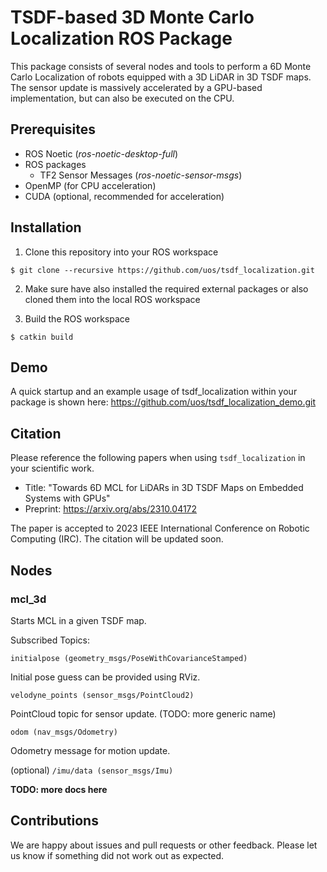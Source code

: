 # TSDF-based 3D Monte Carlo Localization ROS Package

This package consists of several nodes and tools to perform a 6D Monte Carlo Localization of robots equipped with a 3D LiDAR in 3D TSDF maps.
The sensor update is massively accelerated by a GPU-based implementation, but can also be executed on the CPU.

## Prerequisites
* ROS Noetic (*ros-noetic-desktop-full*)
* ROS packages
  * TF2 Sensor Messages (*ros-noetic-sensor-msgs*)
* OpenMP (for CPU acceleration)
* CUDA (optional, recommended for acceleration)

## Installation

1. Clone this repository into your ROS workspace
```console
$ git clone --recursive https://github.com/uos/tsdf_localization.git
```
2. Make sure have also installed the required external packages or also cloned them into the local ROS workspace

3. Build the ROS workspace
```console
$ catkin build
```

## Demo

A quick startup and an example usage of tsdf_localization within your package is shown here: https://github.com/uos/tsdf_localization_demo.git

## Citation

Please reference the following papers when using `tsdf_localization` in your scientific work.

- Title: "Towards 6D MCL for LiDARs in 3D TSDF Maps on Embedded Systems with GPUs"
- Preprint: https://arxiv.org/abs/2310.04172

The paper is accepted to 2023 IEEE International Conference on Robotic Computing (IRC). The citation will be updated soon.

## Nodes

### mcl_3d

Starts MCL in a given TSDF map.

Subscribed Topics:

`initialpose (geometry_msgs/PoseWithCovarianceStamped)`

Initial pose guess can be provided using RViz.

`velodyne_points (sensor_msgs/PointCloud2)` 

PointCloud topic for sensor update. (TODO: more generic name)

`odom (nav_msgs/Odometry)`

Odometry message for motion update.

(optional) `/imu/data (sensor_msgs/Imu)`




**TODO: more docs here**








## Contributions

We are happy about issues and pull requests or other feedback. Please let us know if something did not work out as expected.

